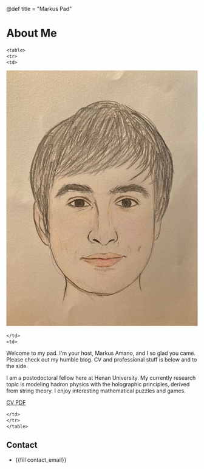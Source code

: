 @def title = "Markus Pad"

# About Me

~~~
<table>
<tr>
<td>
~~~
![A picture of Markus Amano.](/assets/me.jpg)
~~~
</td>
<td>
~~~

Welcome to my pad.
I'm your host, Markus Amano, and I so glad you came.
Please check out my humble blog.
CV and professional stuff is below and to the side.
<!-- On you will you can find several things of interest in the side such as my articles and publications. -->
<!-- I want to try to share more stuff, so keep a look out for my more recent articles and publications. --> 
I am a postodoctoral fellow here at Henan University.
My currently research topic is modeling hadron physics with the holographic principles, derived from string theory.
I enjoy interesting mathematical puzzles and games.

[CV PDF](/assets/cv.pdf)

~~~
</td>
</tr>
</table>
~~~

## Contact
- {{fill contact_email}}
